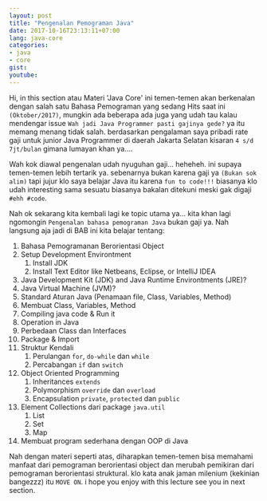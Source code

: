 ```yaml
---
layout: post
title: "Pengenalan Pemograman Java"
date: 2017-10-16T23:13:11+07:00
lang: java-core
categories:
- java
- core
gist: 
youtube:
---
```


Hi, in this section atau Materi 'Java Core' ini temen-temen akan berkenalan dengan salah satu Bahasa Pemograman yang sedang Hits saat ini `(Oktober/2017)`, mungkin ada beberapa ada juga yang udah tau kalau mendengar issue `Wah jadi Java Programmer pasti gajinya gede?` ya itu memang menang tidak salah. berdasarkan pengalaman saya pribadi rate gaji untuk junior Java Programmer di daerah Jakarta Selatan kisaran `4 s/d 7jt/bulan` gimana lumayan khan ya....

Wah kok diawal pengenalan udah nyuguhan gaji... heheheh. ini supaya temen-temen lebih tertarik ya. sebenarnya bukan karena gaji ya `(Bukan sok alim)` tapi jujur klo saya belajar Java itu karena `fun to code!!!` biasanya klo udah interesting sama sesuatu biasanya bakalan ditekuni meski gak digaji `#ehh #code`.

Nah ok sekarang kita kembali lagi ke topic utama ya... kita khan lagi ngomongin `Pengenalan bahasa pemograman Java` bukan gaji ya. Nah langsung aja jadi di BAB ini kita belajar tentang:

1. Bahasa Pemogramanan Berorientasi Object
2. Setup Development Environtment
    1. Install JDK
    2. Install Text Editor like Netbeans, Eclipse, or IntelliJ IDEA
3. Java Development Kit (JDK) and Java Runtime Environtments (JRE)?
4. Java Virtual Machine (JVM)?
5. Standard Aturan Java (Penamaan file, Class, Variables, Method)
6. Membuat Class, Variables, Method
7. Compiling java code & Run it
8. Operation in Java
9. Perbedaan Class dan Interfaces
10. Package & Import
11. Struktur Kendali
    1. Perulangan `for`, `do-while` dan `while`
    2. Percabangan `if` dan `switch`
12. Object Oriented Programming
    1. Inheritances `extends`
    2. Polymorphism `override` dan `overload`
    3. Encapsulation `private`, `protected` dan `public`
13. Element Collections dari package `java.util`
    1. List
    2. Set
    3. Map
14. Membuat program sederhana dengan OOP di Java

Nah dengan materi seperti atas, diharapkan temen-temen bisa memahami manfaat dari pemograman berorientasi object dan merubah pemikiran dari pemograman berorientasi struktural. klo kata anak jaman milenium (kekinian bangezzz) itu `MOVE ON`. i hope you enjoy with this lecture see you in next section.